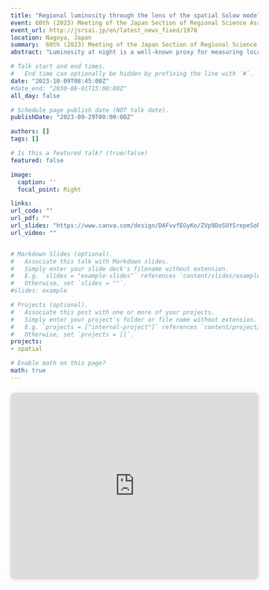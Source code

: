 ```yaml
---
title: "Regional luminosity through the lens of the spatial Solow model: Evidence from Java, Indonesia"
event: 60th (2023) Meeting of the Japan Section of Regional Science Association International   
event_url: http://jsrsai.jp/en/latest_news_fixed/1978
location: Nagoya, Japan
summary:  60th (2023) Meeting of the Japan Section of Regional Science Association International 
abstract: "Luminosity at night is a well-known proxy for measuring local economic activity. This paper studies the space-time dynamics of regional luminosity through the lens a spatial Solow growth model. The model accounts for cross-regional technological interdependence, which is assumed to operate through geospatial externalities. By exploiting new nighttime light images for Java (Indonesia) over the 2013-2020 period, our results show that technological interdependence plays an important role in explaining regional output. Unlike non-spatial models, results from a spatial panel Durbin model reveal that human capital has both direct and indirect (spillover) effects on regional output. Moreover, accounting for technological interdependence yields a greater positive effect of physical capital and a smaller negative effect of labor force growth. Overall, our results highlight the importance of using both nighttime light images and spatial econometrics for understanding regional economic growth."

# Talk start and end times.
#   End time can optionally be hidden by prefixing the line with `#`.
date: "2023-10-09T08:45:00Z"
#date_end: "2030-06-01T15:00:00Z"
all_day: false

# Schedule page publish date (NOT talk date).
publishDate: "2023-09-29T00:00:00Z"

authors: []
tags: []

# Is this a featured talk? (true/false)
featured: false

image:
  caption: ''
  focal_point: Right

links:
url_code: ""
url_pdf: ""
url_slides: "https://www.canva.com/design/DAFvvfEGyKo/ZVp9DoSUYSrepeSoNBuKeA/view?utm_content=DAFvvfEGyKo&utm_campaign=designshare&utm_medium=link&utm_source=publishsharelink"
url_video: ""


# Markdown Slides (optional).
#   Associate this talk with Markdown slides.
#   Simply enter your slide deck's filename without extension.
#   E.g. `slides = "example-slides"` references `content/slides/example-slides.md`.
#   Otherwise, set `slides = ""`.
#slides: example

# Projects (optional).
#   Associate this post with one or more of your projects.
#   Simply enter your project's folder or file name without extension.
#   E.g. `projects = ["internal-project"]` references `content/project/deep-learning/index.md`.
#   Otherwise, set `projects = []`.
projects:
- spatial

# Enable math on this page?
math: true
---
```



<div style="position: relative; width: 100%; height: 0; padding-top: 75.0000%;
 padding-bottom: 0; box-shadow: 0 2px 8px 0 rgba(63,69,81,0.16); margin-top: 1.6em; margin-bottom: 0.9em; overflow: hidden;
 border-radius: 8px; will-change: transform;">
  <iframe loading="lazy" style="position: absolute; width: 100%; height: 100%; top: 0; left: 0; border: none; padding: 0;margin: 0;"
    src="https:&#x2F;&#x2F;www.canva.com&#x2F;design&#x2F;DAFvvfEGyKo&#x2F;view?embed" allowfullscreen="allowfullscreen" allow="fullscreen">
  </iframe>
</div>
<a href="https:&#x2F;&#x2F;www.canva.com&#x2F;design&#x2F;DAFvvfEGyKo&#x2F;view?utm_content=DAFvvfEGyKo&amp;utm_campaign=designshare&amp;utm_medium=embeds&amp;utm_source=link" target="_blank" rel="noopener"></a>


